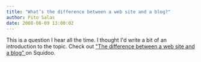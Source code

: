 ```yaml
---
title: "What’s the difference between a web site and a blog?"
author: Pito Salas
date: 2008-06-09 13:00:02
---
```



This is a question I hear all the time. I thought I'd write a bit of an
introduction to the topic. Check out ["The difference between a web site and a
blog" ](<http://www.squidoo.com/differenceblogandwebsite/>)on Squidoo.


